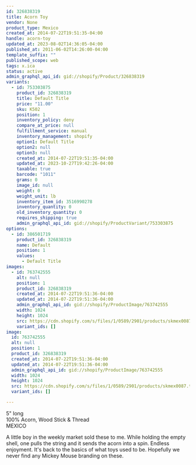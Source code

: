 ```yaml
---
id: 326838319
title: Acorn Toy
vendor: None
product_type: Mexico
created_at: 2014-07-22T19:51:35-04:00
handle: acorn-toy
updated_at: 2023-08-02T14:36:05-04:00
published_at: 2011-06-02T14:26:00-04:00
template_suffix: ""
published_scope: web
tags: x.ica
status: active
admin_graphql_api_id: gid://shopify/Product/326838319
variants:
  - id: 753303875
    product_id: 326838319
    title: Default Title
    price: "11.00"
    sku: K502
    position: 1
    inventory_policy: deny
    compare_at_price: null
    fulfillment_service: manual
    inventory_management: shopify
    option1: Default Title
    option2: null
    option3: null
    created_at: 2014-07-22T19:51:35-04:00
    updated_at: 2023-10-27T19:42:26-04:00
    taxable: true
    barcode: "1011"
    grams: 0
    image_id: null
    weight: 0
    weight_unit: lb
    inventory_item_id: 3516990278
    inventory_quantity: 0
    old_inventory_quantity: 0
    requires_shipping: true
    admin_graphql_api_id: gid://shopify/ProductVariant/753303875
options:
  - id: 386501719
    product_id: 326838319
    name: Default
    position: 1
    values:
      - Default Title
images:
  - id: 763742555
    alt: null
    position: 1
    product_id: 326838319
    created_at: 2014-07-22T19:51:36-04:00
    updated_at: 2014-07-22T19:51:36-04:00
    admin_graphql_api_id: gid://shopify/ProductImage/763742555
    width: 1024
    height: 1024
    src: https://cdn.shopify.com/s/files/1/0589/2901/products/skmex0087.tif.jpeg?v=1406073096
    variant_ids: []
image:
  id: 763742555
  alt: null
  position: 1
  product_id: 326838319
  created_at: 2014-07-22T19:51:36-04:00
  updated_at: 2014-07-22T19:51:36-04:00
  admin_graphql_api_id: gid://shopify/ProductImage/763742555
  width: 1024
  height: 1024
  src: https://cdn.shopify.com/s/files/1/0589/2901/products/skmex0087.tif.jpeg?v=1406073096
  variant_ids: []

---
```


5" long  
100% Acorn, Wood Stick & Thread  
MEXICO

A little boy in the weekly market sold these to me. While holding the empty shell, one pulls the string and it sends the acorn into a spin. Endless enjoyment. It's back to the basics of what toys used to be. Hopefully we never find any Mickey Mouse branding on these.